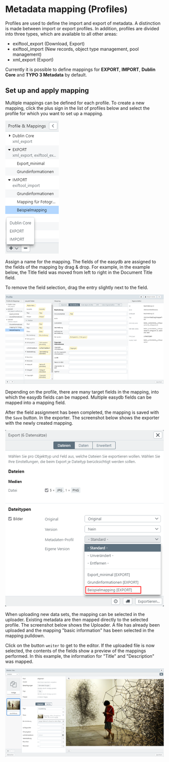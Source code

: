 # Metadata mapping (Profiles)

Profiles are used to define the import and export of metadata. A distinction is made between import or export profiles. In addition, profiles are divided into three types, which are available to all other areas:

- exiftool_export (Download, Export)
- exiftool_import (New records, object type management, pool management)
- xml_export (Export)

Currently it is possible to define mappings for **EXPORT**, **IMPORT**, **Dublin Core** and **TYPO 3 Metadata** by default. 

## Set up and apply mapping

Multiple mappings can be defined for each profile. To create a new mapping, click the plus sign in the list of profiles below and select the profile for which you want to set up a mapping.

![New Mapping](profiles_neu.png)

Assign a name for the mapping. The fields of the easydb are assigned to the fields of the mapping by drag & drop. For example, in the example below, the Title field was moved from left to right in the Document Title field.

To remove the field selection, drag the entry slightly next to the field.

![Create new mapping](profiles_interface.png)

Depending on the profile, there are many target fields in the mapping, into which the easydb fields can be mapped. Multiple easydb fields can be mapped into a mapping field.

After the field assignment has been completed, the mapping is saved with the <code class="button">Save</code> button. In the exporter. The screenshot below shows the exporter with the newly created mapping.

![Exporter and Mapping Selection](profiles_exporter.png)

When uploading new data sets, the mapping can be selected in the uploader. Existing metadata are then mapped directly to the selected profile. The screenshot below shows the Uploader. A file has already been uploaded and the mapping "basic information" has been selected in the mapping pulldown.

Click on the button <code class="button">weiter</code> to get to the editor. If the uploaded file is now selected, the contents of the fields show a preview of the mappings performed. In this example, the information for "Title" and "Description" was mapped.

![Prefilled fields](profiles_uploader.png)